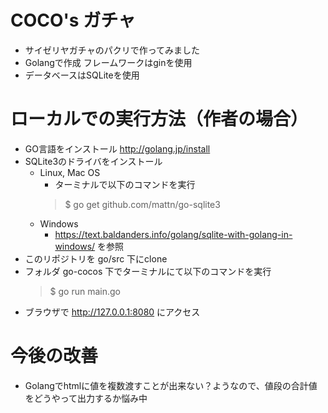 # COCO's ガチャ
- サイゼリヤガチャのパクリで作ってみました
- Golangで作成 フレームワークはginを使用
- データベースはSQLiteを使用

# ローカルでの実行方法（作者の場合）
- GO言語をインストール http://golang.jp/install
- SQLite3のドライバをインストール
    - Linux, Mac OS
        - ターミナルで以下のコマンドを実行
        > $ go get github.com/mattn/go-sqlite3
    - Windows
        - https://text.baldanders.info/golang/sqlite-with-golang-in-windows/ を参照
- このリポジトリを go/src 下にclone
- フォルダ go-cocos 下でターミナルにて以下のコマンドを実行
    > $ go run main.go
- ブラウザで http://127.0.0.1:8080 にアクセス

# 今後の改善
- Golangでhtmlに値を複数渡すことが出来ない？ようなので、値段の合計値をどうやって出力するか悩み中